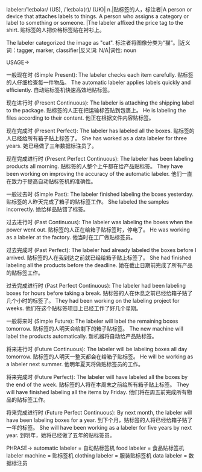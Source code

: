 labeler:/ˈleɪbələr/ (US), /ˈleɪbələ(r)/ (UK)| n.|贴标签的人，标注者|A person or device that attaches labels to things.  A person who assigns a category or label to something or someone. |The labeler affixed the price tag to the shirt.  贴标签的人把价格标签贴在衬衫上。

The labeler categorized the image as "cat". 标注者将图像分类为“猫”。|近义词：tagger, marker, classifier|反义词: N/A|词性: noun


USAGE->

一般现在时 (Simple Present):
The labeler checks each item carefully.  贴标签的人仔细检查每一件物品。
The automatic labeler applies labels quickly and efficiently. 自动贴标签机快速高效地贴标签。

现在进行时 (Present Continuous):
The labeler is attaching the shipping label to the package.  贴标签的人正在把运输标签贴到包裹上。
He is labeling the files according to their content. 他正在根据文件内容贴标签。

现在完成时 (Present Perfect):
The labeler has labeled all the boxes.  贴标签的人已经给所有箱子贴上标签了。
She has worked as a data labeler for three years. 她已经做了三年数据标注员了。

现在完成进行时 (Present Perfect Continuous):
The labeler has been labeling products all morning.  贴标签的人整个上午都在给产品贴标签。
They have been working on improving the accuracy of the automatic labeler. 他们一直在致力于提高自动贴标签机的准确性。

一般过去时 (Simple Past):
The labeler finished labeling the boxes yesterday.  贴标签的人昨天完成了箱子的贴标签工作。
She labeled the samples incorrectly. 她给样品贴错了标签。

过去进行时 (Past Continuous):
The labeler was labeling the boxes when the power went out.  贴标签的人正在给箱子贴标签时，停电了。
He was working as a labeler at the factory. 他当时在工厂做贴标签员。


过去完成时 (Past Perfect):
The labeler had already labeled the boxes before I arrived.  贴标签的人在我到达之前就已经给箱子贴上标签了。
She had finished labeling all the products before the deadline.  她在截止日期前完成了所有产品的贴标签工作。

过去完成进行时 (Past Perfect Continuous):
The labeler had been labeling boxes for hours before taking a break.  贴标签的人在休息之前已经给箱子贴了几个小时的标签了。
They had been working on the labeling project for weeks. 他们在这个贴标签项目上已经工作了好几个星期。

一般将来时 (Simple Future):
The labeler will label the remaining boxes tomorrow.  贴标签的人明天会给剩下的箱子贴标签。
The new machine will label the products automatically.  新机器将自动给产品贴标签。

将来进行时 (Future Continuous):
The labeler will be labeling boxes all day tomorrow.  贴标签的人明天一整天都会在给箱子贴标签。
He will be working as a labeler next summer. 他明年夏天将做贴标签员的工作。

将来完成时 (Future Perfect):
The labeler will have labeled all the boxes by the end of the week.  贴标签的人将在本周末之前给所有箱子贴上标签。
They will have finished labeling all the items by Friday.  他们将在周五前完成所有物品的贴标签工作。

将来完成进行时 (Future Perfect Continuous):
By next month, the labeler will have been labeling boxes for a year.  到下个月，贴标签的人将已经给箱子贴了一年的标签。
She will have been working as a labeler for five years by next year.  到明年，她将已经做了五年的贴标签员。



PHRASE->
automatic labeler = 自动贴标签机
food labeler = 食品贴标签机
labeler machine = 贴标签机
clothing labeler = 服装贴标签机
data labeler = 数据标注员
